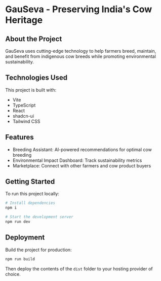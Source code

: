 
# GauSeva - Preserving India's Cow Heritage

## About the Project

GauSeva uses cutting-edge technology to help farmers breed, maintain, and benefit from indigenous cow breeds while promoting environmental sustainability.

## Technologies Used

This project is built with:

- Vite
- TypeScript
- React
- shadcn-ui
- Tailwind CSS

## Features

- Breeding Assistant: AI-powered recommendations for optimal cow breeding
- Environmental Impact Dashboard: Track sustainability metrics
- Marketplace: Connect with other farmers and cow product buyers

## Getting Started

To run this project locally:

```sh
# Install dependencies
npm i

# Start the development server
npm run dev
```

## Deployment

Build the project for production:

```sh
npm run build
```

Then deploy the contents of the `dist` folder to your hosting provider of choice.

